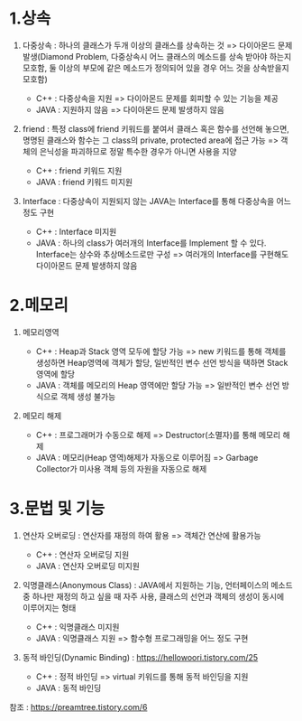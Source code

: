 1.상속
=============
1. 다중상속 : 하나의 클래스가 두개 이상의 클래스를 상속하는 것 => 다이아몬드 문제 발생(Diamond Problem, 다중상속시 어느 클래스의 메소드를 상속 받아야 하는지 모호함, 둘 이상의 부모에 같은 메소드가 정의되어 있을 경우 어느 것을 상속받을지 모호함)
    - C++ : 다중상속을 지원 => 다이아몬드 문제를 회피할 수 있는 기능을 제공
    - JAVA : 지원하지 않음 => 다이아몬드 문제 발생하지 않음

2. friend : 특정 class에 friend 키워드를 붙여서 클래스 혹은 함수를 선언해 놓으면, 명명된 클래스와 함수는 그 class의 private, protected area에 접근 가능 => 객체의 은닉성을 파괴하므로 정말 특수한 경우가 아니면 사용을 지양
    - C++ : friend 키워드 지원
    - JAVA : friend 키워드 미지원

3. Interface : 다중상속이 지원되지 않는 JAVA는 Interface를 통해 다중상속을 어느 정도 구현
    - C++ : Interface 미지원
    - JAVA : 하나의 class가 여러개의 Interface를 Implement 할 수 있다. Interface는 상수와 추상메소드로만 구성 => 여러개의 Interface를 구현해도 다이아몬드 문제 발생하지 않음

2.메모리
=============
1. 메모리영역
    - C++ : Heap과 Stack 영역 모두에 할당 가능 => new 키워드를 통해 객체를 생성하면 Heap영역에 객체가 할당, 일반적인 변수 선언 방식을 택하면 Stack 영역에 할당
    - JAVA : 객체를 메모리의 Heap 영역에만 할당 가능 => 일반적인 변수 선언 방식으로 객체 생성 불가능
   
2. 메모리 해제
    - C++ : 프로그래머가 수동으로 해제 => Destructor(소멸자)를 통해 메모리 해제
    - JAVA : 메모리(Heap 영역)해제가 자동으로 이루어짐 => Garbage Collector가 미사용 객체 등의 자원을 자동으로 해제

3.문법 및 기능
=============
1. 연산자 오버로딩 : 연산자를 재정의 하여 활용 => 객체간 연산에 활용가능
    - C++ : 연산자 오버로딩 지원
    - JAVA : 연산자 오버로딩 미지원

2. 익명클래스(Anonymous Class) : JAVA에서 지원하는 기능, 언터페이스의 메소드 중 하나만 재정의 하고 싶을 때 자주 사용, 클래스의 선언과 객체의 생성이 동시에 이루어지는 형태
    - C++ : 익명클래스 미지원
    - JAVA : 익명클래스 지원 => 함수형 프로그래밍을 어느 정도 구현

3. 동적 바인딩(Dynamic Binding) : https://hellowoori.tistory.com/25
    - C++ : 정적 바인딩 => virtual 키워드를 통해 동적 바인딩을 지원
    - JAVA : 동적 바인딩


참조 : https://preamtree.tistory.com/6
